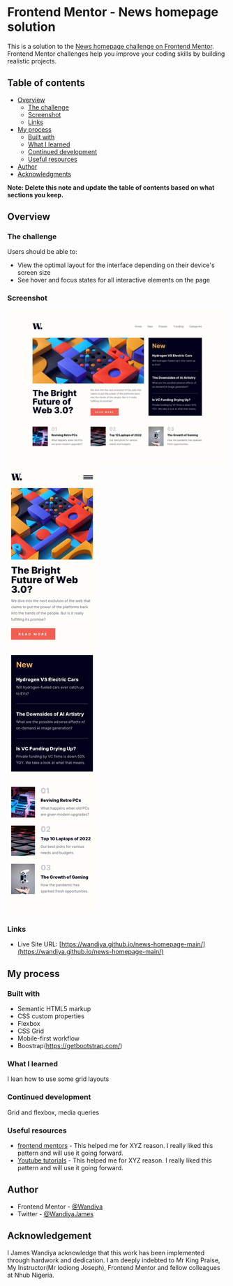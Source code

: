 # Frontend Mentor - News homepage solution

This is a solution to the [News homepage challenge on Frontend Mentor](https://www.frontendmentor.io/challenges/news-homepage-H6SWTa1MFl). Frontend Mentor challenges help you improve your coding skills by building realistic projects. 

## Table of contents

- [Overview](#overview)
  - [The challenge](#the-challenge)
  - [Screenshot](#screenshot)
  - [Links](#links)
- [My process](#my-process)
  - [Built with](#built-with)
  - [What I learned](#what-i-learned)
  - [Continued development](#continued-development)
  - [Useful resources](#useful-resources)
- [Author](#author)
- [Acknowledgments](#acknowledgments)

**Note: Delete this note and update the table of contents based on what sections you keep.**

## Overview

### The challenge

Users should be able to:

- View the optimal layout for the interface depending on their device's screen size
- See hover and focus states for all interactive elements on the page

### Screenshot

![](./screenshots/desktop-pattern.jpg)
![](./screenshots/mobile-pattern.jpg)


### Links

- Live Site URL: [https://wandiya.github.io/news-homepage-main/](https://wandiya.github.io/news-homepage-main/)

## My process

### Built with

- Semantic HTML5 markup
- CSS custom properties
- Flexbox
- CSS Grid
- Mobile-first workflow
- Boostrap(https://getbootstrap.com/)

### What I learned
I lean how  to use some grid layouts

 

### Continued development
Grid and flexbox,
media queries


### Useful resources

- [frontend mentors](https://www.example.com) - This helped me for XYZ reason. I really liked this pattern and will use it going forward.
- [Youtube tutorials](https://www.example.com) - This helped me for XYZ reason. I really liked this pattern and will use it going forward.

## Author

- Frontend Mentor - [@Wandiya](https://www.frontendmentor.io/profile/@Wandiya)
- Twitter - [@WandiyaJames](https://www.twitter.com/yourusername)

## Acknowledgement
 I James Wandiya acknowledge that this work has been implemented through hardwork and dedication. I am deeply indebted to Mr King Praise, My  Instructor(Mr Iodiong Joseph), Frontend Mentor and fellow colleagues at Nhub Nigeria.
